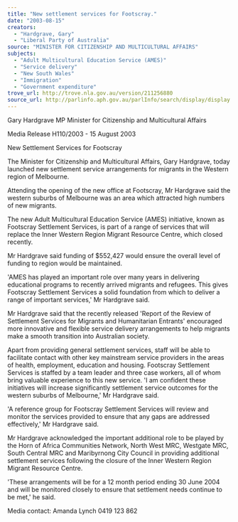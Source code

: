 ```yaml
---
title: "New settlement services for Footscray."
date: "2003-08-15"
creators:
  - "Hardgrave, Gary"
  - "Liberal Party of Australia"
source: "MINISTER FOR CITIZENSHIP AND MULTICULTURAL AFFAIRS"
subjects:
  - "Adult Multicultural Education Service (AMES)"
  - "Service delivery"
  - "New South Wales"
  - "Immigration"
  - "Government expenditure"
trove_url: http://trove.nla.gov.au/version/211256880
source_url: http://parlinfo.aph.gov.au/parlInfo/search/display/display.w3p;query=Id%3A%22media/pressrel/9P5A6%22
---
```


 Gary Hardgrave MP   Minister for Citizenship and Multicultural Affairs 

   Media Release H110/2003 - 15 August 2003

 

 New Settlement Services for Footscray

 The Minister for Citizenship and Multicultural Affairs, Gary Hardgrave, today launched new  settlement service arrangements for migrants in the Western region of Melbourne. 

 Attending the opening of the new office at Footscray, Mr Hardgrave said the western  suburbs of Melbourne was an area which attracted high numbers of new migrants.

 The new Adult Multicultural Education Service (AMES) initiative, known as Footscray  Settlement Services, is part of a range of services that will replace the Inner Western Region  Migrant Resource Centre, which closed recently. 

 Mr Hardgrave said funding of $552,427 would ensure the overall level of funding to region  would be maintained. 

 'AMES has played an important role over many years in delivering educational programs to  recently arrived migrants and refugees. This gives Footscray Settlement Services a solid  foundation from which to deliver a range of important services,' Mr Hardgrave said. 

 Mr Hardgrave said that the recently released 'Report of the Review of Settlement Services  for Migrants and Humanitarian Entrants' encouraged more innovative and flexible service  delivery arrangements to help migrants make a smooth transition into Australian society.

 Apart from providing general settlement services, staff will be able to facilitate contact with  other key mainstream service providers in the areas of health, employment, education and  housing. Footscray Settlement Services is staffed by a team leader and three case workers,  all of whom bring valuable experience to this new service. 'I am confident these initiatives  will increase significantly settlement service outcomes for the western suburbs of  Melbourne,' Mr Hardgrave said. 

 'A reference group for Footscray Settlement Services will review and monitor the services  provided to ensure that any gaps are addressed effectively,' Mr Hardgrave said.

 Mr Hardgrave acknowledged the important additional role to be played by the Horn of Africa  Communities Network, North West MRC, Westgate MRC, South Central MRC and  Maribyrnong City Council in providing additional settlement services following the closure of  the Inner Western Region Migrant Resource Centre.

 'These arrangements will be for a 12 month period ending 30 June 2004 and will be  monitored closely to ensure that settlement needs continue to be met,' he said.

 Media contact: Amanda Lynch 0419 123 862 

